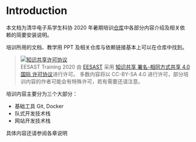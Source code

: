 # Introduction

本文档为清华电子系学生科协 2020 年暑期培训[仓库](https://github.com/eesast/training2020)中各部分内容介绍及相关依赖的简要安装说明。

培训所用的文档、教学用 PPT 及相关仓库与依赖链接基本上可以在仓库中找到。

> <a rel="license" href="http://creativecommons.org/licenses/by-sa/4.0/"><img alt="知识共享许可协议" style="border-width:0" src="https://i.creativecommons.org/l/by-sa/4.0/80x15.png" /></a><br /><span xmlns:dct="http://purl.org/dc/terms/" href="http://purl.org/dc/dcmitype/Text" property="dct:title" rel="dct:type">EESAST Training 2020</span> 由 <a xmlns:cc="http://creativecommons.org/ns#" href="https://github.com/eesast/training2020" property="cc:attributionName" rel="cc:attributionURL">EESAST</a> 采用 <a rel="license" href="http://creativecommons.org/licenses/by-sa/4.0/">知识共享 署名-相同方式共享 4.0 国际 许可协议</a>进行许可。
> 多数内容将以 CC-BY-SA 4.0 进行许可，部分培训内容的作者可能会有特殊许可，若有需要还请注意。

培训内容主要分为三个大部分：

- 基础工具 Git, Docker
- 队式开发技术栈
- 网站开发技术栈

具体内容还请参阅各章说明
